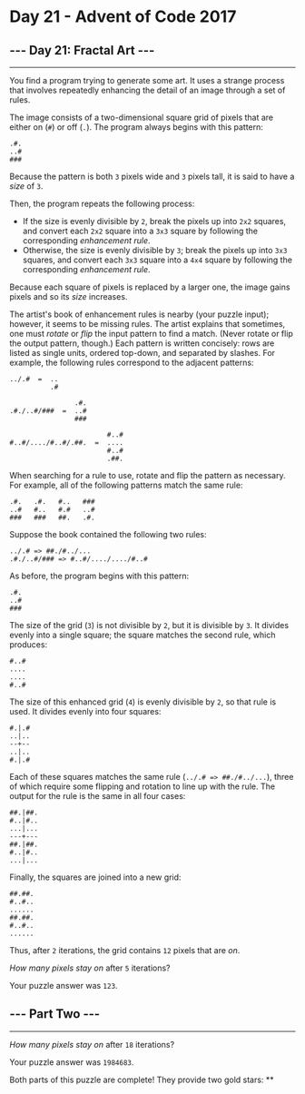 # Day 21 - Advent of Code 2017

## --- Day 21: Fractal Art ---

----------------------------

You find a program trying to generate some art. It uses a strange process that involves repeatedly enhancing the detail of an image through a set of rules.

The image consists of a two-dimensional square grid of pixels that are either on (`#`) or off (`.`). The program always begins with this pattern:

    .#.
    ..#
    ###

Because the pattern is both `3` pixels wide and `3` pixels tall, it is said to have a _size_ of `3`.

Then, the program repeats the following process:

* If the size is evenly divisible by `2`, break the pixels up into `2x2` squares, and convert each `2x2` square into a `3x3` square by following the corresponding _enhancement rule_.
* Otherwise, the size is evenly divisible by `3`; break the pixels up into `3x3` squares, and convert each `3x3` square into a `4x4` square by following the corresponding _enhancement rule_.

Because each square of pixels is replaced by a larger one, the image gains pixels and so its _size_ increases.

The artist's book of enhancement rules is nearby (your puzzle input); however, it seems to be missing rules. The artist explains that sometimes, one must _rotate_ or _flip_ the input pattern to find a match. (Never rotate or flip the output pattern, though.) Each pattern is written concisely: rows are listed as single units, ordered top-down, and separated by slashes. For example, the following rules correspond to the adjacent patterns:

    ../.#  =  ..
              .#

                    .#.
    .#./..#/###  =  ..#
                    ###

                            #..#
    #..#/..../#..#/.##.  =  ....
                            #..#
                            .##.

When searching for a rule to use, rotate and flip the pattern as necessary. For example, all of the following patterns match the same rule:

    .#.   .#.   #..   ###
    ..#   #..   #.#   ..#
    ###   ###   ##.   .#.

Suppose the book contained the following two rules:

    ../.# => ##./#../...
    .#./..#/### => #..#/..../..../#..#

As before, the program begins with this pattern:

    .#.
    ..#
    ###

The size of the grid (`3`) is not divisible by `2`, but it is divisible by `3`. It divides evenly into a single square; the square matches the second rule, which produces:

    #..#
    ....
    ....
    #..#

The size of this enhanced grid (`4`) is evenly divisible by `2`, so that rule is used. It divides evenly into four squares:

    #.|.#
    ..|..
    --+--
    ..|..
    #.|.#

Each of these squares matches the same rule (`../.# => ##./#../...`), three of which require some flipping and rotation to line up with the rule. The output for the rule is the same in all four cases:

    ##.|##.
    #..|#..
    ...|...
    ---+---
    ##.|##.
    #..|#..
    ...|...

Finally, the squares are joined into a new grid:

    ##.##.
    #..#..
    ......
    ##.##.
    #..#..
    ......

Thus, after `2` iterations, the grid contains `12` pixels that are _on_.

_How many pixels stay on_ after `5` iterations?

Your puzzle answer was `123`.

## --- Part Two ---

----------------------------

_How many pixels stay on_ after `18` iterations?

Your puzzle answer was `1984683`.

Both parts of this puzzle are complete! They provide two gold stars: \*\*

